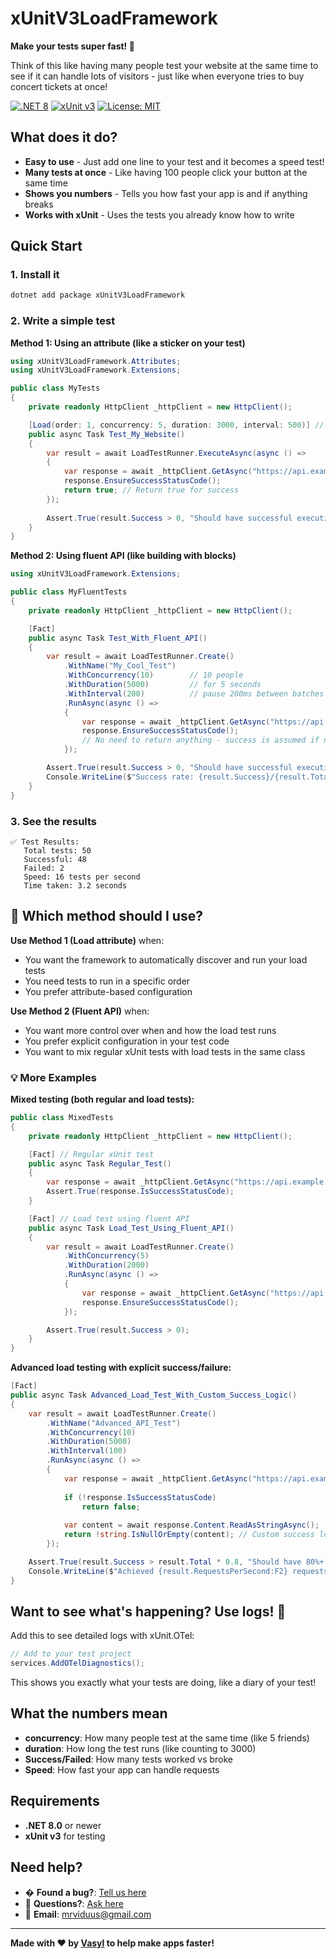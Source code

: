 # xUnitV3LoadFramework 

**Make your tests super fast! 🚀**

Think of this like having many people test your website at the same time to see if it can handle lots of visitors - just like when everyone tries to buy concert tickets at once!

[![.NET 8](https://img.shields.io/badge/.NET-8.0-purple)](https://dotnet.microsoft.com/download/dotnet/8.0)
[![xUnit v3](https://img.shields.io/badge/xUnit-v3.0-blue)](https://xunit.net/)
[![License: MIT](https://img.shields.io/badge/License-MIT-green.svg)](LICENSE)

## What does it do?

* **Easy to use** - Just add one line to your test and it becomes a speed test! 
* **Many tests at once** - Like having 100 people click your button at the same time
* **Shows you numbers** - Tells you how fast your app is and if anything breaks
* **Works with xUnit** - Uses the tests you already know how to write

## Quick Start

### 1. Install it
```bash
dotnet add package xUnitV3LoadFramework
```

### 2. Write a simple test

**Method 1: Using an attribute (like a sticker on your test)**
```csharp
using xUnitV3LoadFramework.Attributes;
using xUnitV3LoadFramework.Extensions;

public class MyTests
{
    private readonly HttpClient _httpClient = new HttpClient();

    [Load(order: 1, concurrency: 5, duration: 3000, interval: 500)] // 5 people testing for 3 seconds
    public async Task Test_My_Website()
    {
        var result = await LoadTestRunner.ExecuteAsync(async () =>
        {
            var response = await _httpClient.GetAsync("https://api.example.com/data");
            response.EnsureSuccessStatusCode();
            return true; // Return true for success
        });
        
        Assert.True(result.Success > 0, "Should have successful executions");
    }
}
```

**Method 2: Using fluent API (like building with blocks)**
```csharp
using xUnitV3LoadFramework.Extensions;

public class MyFluentTests
{
    private readonly HttpClient _httpClient = new HttpClient();

    [Fact]
    public async Task Test_With_Fluent_API()
    {
        var result = await LoadTestRunner.Create()
            .WithName("My_Cool_Test")
            .WithConcurrency(10)        // 10 people
            .WithDuration(5000)         // for 5 seconds  
            .WithInterval(200)          // pause 200ms between batches
            .RunAsync(async () =>
            {
                var response = await _httpClient.GetAsync("https://api.example.com");
                response.EnsureSuccessStatusCode();
                // No need to return anything - success is assumed if no exception
            });

        Assert.True(result.Success > 0, "Should have successful executions");
        Console.WriteLine($"Success rate: {result.Success}/{result.Total}");
    }
}
```

### 3. See the results
```
✅ Test Results:
   Total tests: 50
   Successful: 48
   Failed: 2
   Speed: 16 tests per second
   Time taken: 3.2 seconds
```

## 🤔 Which method should I use?

**Use Method 1 (Load attribute)** when:
- You want the framework to automatically discover and run your load tests
- You need tests to run in a specific order
- You prefer attribute-based configuration

**Use Method 2 (Fluent API)** when:
- You want more control over when and how the load test runs
- You prefer explicit configuration in your test code
- You want to mix regular xUnit tests with load tests in the same class

### 💡 More Examples

**Mixed testing (both regular and load tests):**
```csharp
public class MixedTests
{
    private readonly HttpClient _httpClient = new HttpClient();

    [Fact] // Regular xUnit test
    public async Task Regular_Test()
    {
        var response = await _httpClient.GetAsync("https://api.example.com");
        Assert.True(response.IsSuccessStatusCode);
    }

    [Fact] // Load test using fluent API
    public async Task Load_Test_Using_Fluent_API()
    {
        var result = await LoadTestRunner.Create()
            .WithConcurrency(5)
            .WithDuration(2000)
            .RunAsync(async () =>
            {
                var response = await _httpClient.GetAsync("https://api.example.com");
                response.EnsureSuccessStatusCode();
            });

        Assert.True(result.Success > 0);
    }
}
```

**Advanced load testing with explicit success/failure:**
```csharp
[Fact]
public async Task Advanced_Load_Test_With_Custom_Success_Logic()
{
    var result = await LoadTestRunner.Create()
        .WithName("Advanced_API_Test")
        .WithConcurrency(10)
        .WithDuration(5000)
        .WithInterval(100)
        .RunAsync(async () =>
        {
            var response = await _httpClient.GetAsync("https://api.example.com/data");
            
            if (!response.IsSuccessStatusCode) 
                return false;
                
            var content = await response.Content.ReadAsStringAsync();
            return !string.IsNullOrEmpty(content); // Custom success logic
        });

    Assert.True(result.Success > result.Total * 0.8, "Should have 80%+ success rate");
    Console.WriteLine($"Achieved {result.RequestsPerSecond:F2} requests per second");
}
```

## Want to see what's happening? Use logs! 📝

Add this to see detailed logs with xUnit.OTel:
```csharp
// Add to your test project
services.AddOTelDiagnostics();
```

This shows you exactly what your tests are doing, like a diary of your test!

## What the numbers mean

- **concurrency**: How many people test at the same time (like 5 friends)
- **duration**: How long the test runs (like counting to 3000)
- **Success/Failed**: How many tests worked vs broke
- **Speed**: How fast your app can handle requests

## Requirements

- **.NET 8.0** or newer
- **xUnit v3** for testing

## Need help?

- � **Found a bug?**: [Tell us here](https://github.com/mrviduus/xUnitV3LoadFramework/issues)
- 💬 **Questions?**: [Ask here](https://github.com/mrviduus/xUnitV3LoadFramework/discussions)
- 📧 **Email**: [mrviduus@gmail.com](mailto:mrviduus@gmail.com)

---

**Made with ❤️ by [Vasyl](https://github.com/mrviduus) to help make apps faster!**
